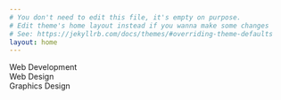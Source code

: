 ```yaml
---
# You don't need to edit this file, it's empty on purpose.
# Edit theme's home layout instead if you wanna make some changes
# See: https://jekyllrb.com/docs/themes/#overriding-theme-defaults
layout: home
---
```

  <div class="services">
    <div class="services-item heavy-text">Web Development</div>
    <div class="services-item heavy-text">Web Design</div>
    <div class="services-item heavy-text">Graphics Design</div>
  </div>